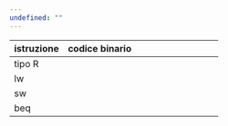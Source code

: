 ```yaml
---
undefined: ""
---
```


| istruzione | codice binario |     |     |     |     |     |     |     |     |     |
| ---------- | -------------- | --- | --- | --- | --- | --- | --- | --- | --- | --- |
| tipo R     |                |     |     |     |     |     |     |     |     |     |
| lw         |                |     |     |     |     |     |     |     |     |     |
| sw         |                |     |     |     |     |     |     |     |     |     |
| beq        |                |     |     |     |     |     |     |     |     |     |
